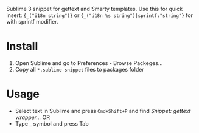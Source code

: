 Sublime 3 snippet for gettext and Smarty templates. 
Use this for quick insert: `{_("i18n string")}` or `{_("i18n %s string")|sprintf:"string"}` for with sprintf modifier.

# Install
1. Open Sublime and go to Preferences - Browse Packeges...
2. Copy all `*.sublime-snippet` files to packages folder

# Usage
* Select text in Sublime and press `Cmd+Shift+P` and find _Snippet: gettext wrapper..._
OR
* Type _ symbol and press Tab